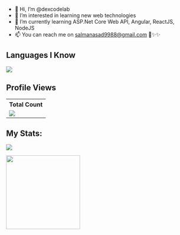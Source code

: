 - 👋 Hi, I’m @dexcodelab
- 👀 I’m interested in learning new web technologies
- 🌱 I’m currently learning ASP.Net Core Web API, Angular, ReactJS, NodeJS
- 📫 You can reach me on salmanasad9988@gmail.com
💞️✨✨

## Languages I Know
<p align="left"> <a href="https://github.com/dexcodelab"><img src="https://skillicons.dev/icons?i=cs,dotnet,js,jquery,angular,ts,html,bootstrap,vscode,postman,sqlite,github"> </a> </p>

## Profile Views
  <table>
    <tr>
      <th>Total Count</th>
    </tr>
    <tr>
      <!-- <td>
        <div align="center">
          <a href="https://github.com/dexcodelab"><img src="https://github.com/dexcodelab.png" alt="@dexcodelab" width="52" /></a>
          <br />
          <a align="center" href="https://github.com/dexcodelab"><b>dexcodelab</b></a>
        </b>
      </td> -->
      <!-- Profile Views -->
      <td>
         <a href="https://github.com/dexcodelab"> <img src="https://komarev.com/ghpvc/?username=dexcodelab&style=for-the-badge&color=brightgreen"> </a>
      </td>
    </tr>
  </table>

## My Stats:
<p>
<a href="https://github.com/dexcodelab">
  <img align="center" src="https://github-readme-stats.vercel.app/api/top-langs/?username=dexcodelab&layout=compact&langs_count=10" />
</a>
</p>

<p>
<img height="200px" src="https://github-readme-stats.vercel.app/api?username=salmanasad9988&hide_border=true&show_icons=true&count_private=true&theme=gruvbox&bg_color=151515">
</p>
